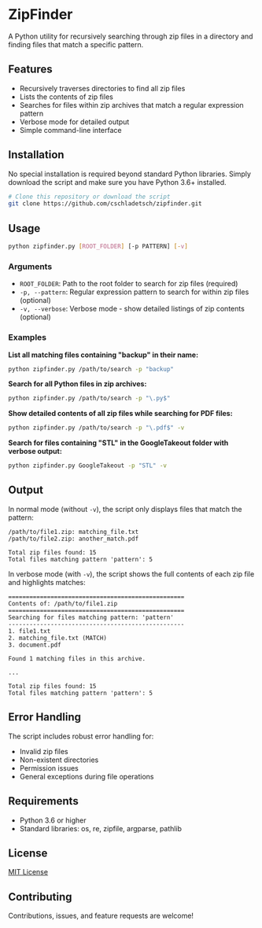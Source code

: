 # ZipFinder

A Python utility for recursively searching through zip files in a directory and finding files that match a specific pattern.

## Features

- Recursively traverses directories to find all zip files
- Lists the contents of zip files
- Searches for files within zip archives that match a regular expression pattern
- Verbose mode for detailed output
- Simple command-line interface

## Installation

No special installation is required beyond standard Python libraries. Simply download the script and make sure you have Python 3.6+ installed.

```bash
# Clone this repository or download the script
git clone https://github.com/cschladetsch/zipfinder.git
```

## Usage

```bash
python zipfinder.py [ROOT_FOLDER] [-p PATTERN] [-v]
```

### Arguments

- `ROOT_FOLDER`: Path to the root folder to search for zip files (required)
- `-p, --pattern`: Regular expression pattern to search for within zip files (optional)
- `-v, --verbose`: Verbose mode - show detailed listings of zip contents (optional)

### Examples

**List all matching files containing "backup" in their name:**
```bash
python zipfinder.py /path/to/search -p "backup"
```

**Search for all Python files in zip archives:**
```bash
python zipfinder.py /path/to/search -p "\.py$"
```

**Show detailed contents of all zip files while searching for PDF files:**
```bash
python zipfinder.py /path/to/search -p "\.pdf$" -v
```

**Search for files containing "STL" in the GoogleTakeout folder with verbose output:**
```bash
python zipfinder.py GoogleTakeout -p "STL" -v
```

## Output

In normal mode (without `-v`), the script only displays files that match the pattern:
```
/path/to/file1.zip: matching_file.txt
/path/to/file2.zip: another_match.pdf

Total zip files found: 15
Total files matching pattern 'pattern': 5
```

In verbose mode (with `-v`), the script shows the full contents of each zip file and highlights matches:
```
==================================================
Contents of: /path/to/file1.zip
==================================================
Searching for files matching pattern: 'pattern'
--------------------------------------------------
1. file1.txt
2. matching_file.txt (MATCH)
3. document.pdf

Found 1 matching files in this archive.

...

Total zip files found: 15
Total files matching pattern 'pattern': 5
```

## Error Handling

The script includes robust error handling for:
- Invalid zip files
- Non-existent directories
- Permission issues
- General exceptions during file operations

## Requirements

- Python 3.6 or higher
- Standard libraries: os, re, zipfile, argparse, pathlib

## License

[MIT License](LICENSE)

## Contributing

Contributions, issues, and feature requests are welcome!
